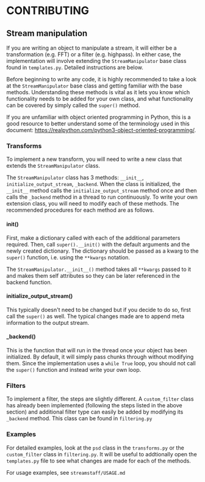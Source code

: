 # CONTRIBUTING
## Stream manipulation
If you are writing an object to manipulate a stream, it will either be a transformation (e.g. FFT) or a filter (e.g. highpass). In either case, the implementation will involve extending the `StreamManipulator` base class found in `templates.py`. Detailed instructions are below.

Before beginning to write any code, it is highly recommended to take a look at the `StreamManipulator` base class and getting familiar with the base methods. Understanding these methods is vital as it lets you know which functionality needs to be added for your own class, and what functionality can be covered by simply called the `super()` method.

If you are unfamiliar with object oriented programming in Python, this is a good resource to better understand some of the terminology used in this document: https://realpython.com/python3-object-oriented-programming/.

### Transforms
To implement a new transform, you will need to write a new class that extends the `StreamManipulator` class.

The `StreamManipulator` class has 3 methods: `__init__`, `initialize_output_stream`, `_backend`. When the class is initialized, the `__init__` method calls the `initialize_output_stream` method once and then calls the `_backend` method in a thread to run continuously. To write your own extension class, you will need to modify each of these methods. The recommended procedures for each method are as follows.

#### __init__()
First, make a dictionary called with each of the additional parameters required. Then, call `super().__init()` with the default arguments and the newly created dictionary. The dictionary should be passed as a kwarg to the `super()` function, i.e. using the `**kwargs` notation.

The `StreamManipulator.__init__()` method takes all `**kwargs` passed to it and makes them self attributes so they can be later referenced in the backend function.

#### initialize_output_stream()
This typically doesn't need to be changed but if you decide to do so, first call the `super()` as well. The typical changes made are to append meta information to the output stream.

#### _backend()
This is the function that will run in the thread once your object has been initialized. By default, it will simply pass chunks through without modifying them. Since the implementation uses a `while True` loop, you should not call the `super()` function and instead write your own loop.

### Filters
To implement a filter, the steps are slightly different. A `custom_filter` class has already been implemented (following the steps listed in the above section) and additional filter type can easily be added by modifying its `_backend` method. This class can be found in `filtering.py`

### Examples
For detailed examples, look at the `psd` class in the `transforms.py` or the `custom_filter` class in `filtering.py`. It will be useful to addtionally open the `templates.py` file to see what changes are made for each of the methods.

For usage examples, see `streamstaff/USAGE.md`
